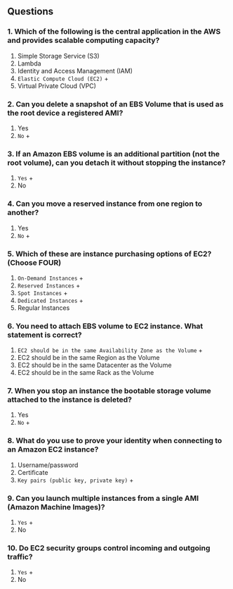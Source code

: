 ## Questions

### 1. Which of the following is the central application in the AWS and provides scalable computing capacity?

1) Simple Storage Service (S3)
2) Lambda
3) Identity and Access Management (IAM)
4) `Elastic Compute Cloud (EC2)` +
5) Virtual Private Cloud (VPC)

### 2. Can you delete a snapshot of an EBS Volume that is used as the root device a registered AMI?

1) Yes
2) `No` +

### 3. If an Amazon EBS volume is an additional partition (not the root volume), can you detach it without stopping the instance?

1) `Yes` +
2) No

### 4. Can you move a reserved instance from one region to another?

1) Yes
2) `No` +

### 5. Which of these are instance purchasing options of EC2? (Choose FOUR)

1) `On-Demand Instances` +
2) `Reserved Instances` +
3) `Spot Instances` +
4) `Dedicated Instances` +
5) Regular Instances

### 6. You need to attach EBS volume to EC2 instance. What statement is correct?

1) `EC2 should be in the same Availability Zone as the Volume` +
2) EC2 should be in the same Region as the Volume
3) EC2 should be in the same Datacenter as the Volume
4) EC2 should be in the same Rack as the Volume

### 7. When you stop an instance the bootable storage volume attached to the instance is deleted?

1) Yes
2) `No` +

### 8. What do you use to prove your identity when connecting to an Amazon EC2 instance?

1) Username/password
2) Certificate
3) `Key pairs (public key, private key)` +

### 9. Can you launch multiple instances from a single AMI (Amazon Machine Images)?

1) `Yes` +
2) No

### 10. Do EC2 security groups control incoming and outgoing traffic?

1) `Yes` +
2) No
